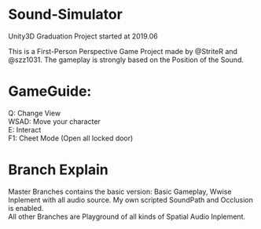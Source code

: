 # Sound-Simulator
Unity3D Graduation Project started at 2019.06

This is a First-Person Perspective Game Project made by @StriteR and @szz1031.  The gameplay is strongly based on the Position of the Sound.

# GameGuide:
Q:  Change View  
WSAD: Move your character  
E:  Interact  
F1: Cheet Mode (Open all locked door)  

# Branch Explain
Master Branches contains the basic version: Basic Gameplay, Wwise Inplement with all audio source. My own scripted SoundPath and Occlusion is enabled.  
All other Branches are Playground of all kinds of Spatial Audio Inplement.
